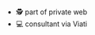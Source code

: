- 🕵️ part of private web
- 💻 consultant via Viati

<!---
adriankarlen-spp/adriankarlen-spp is a ✨ special ✨ repository because its `README.md` (this file) appears on your GitHub profile.
You can click the Preview link to take a look at your changes.
--->

